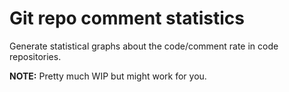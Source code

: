 # Git repo comment statistics

Generate statistical graphs about the code/comment rate in code repositories.

**NOTE:** Pretty much WIP but might work for you.
